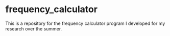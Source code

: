 # frequency_calculator
This is a repository for the frequency calculator program I developed for my research over the summer.
